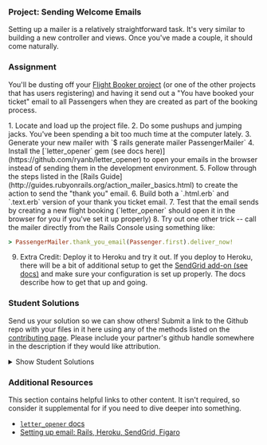 ### Project: Sending Welcome Emails

Setting up a mailer is a relatively straightforward task. It's very similar to building a new controller and views.  Once you've made a couple, it should come naturally.

### Assignment

You'll be dusting off your [Flight Booker project](/courses/ruby-on-rails/lessons/building-advanced-forms) (or one of the other projects that has users registering) and having it send out a "You have booked your ticket" email to all Passengers when they are created as part of the booking process.

<div class="lesson-content__panel" markdown="1">
1. Locate and load up the project file.
2. Do some pushups and jumping jacks.  You've been spending a bit too much time at the computer lately.
3. Generate your new mailer with `$ rails generate mailer PassengerMailer`
4. Install the [`letter_opener` gem (see docs here)](https://github.com/ryanb/letter_opener) to open your emails in the browser instead of sending them in the development environment.
5. Follow through the steps listed in the [Rails Guide](http://guides.rubyonrails.org/action_mailer_basics.html) to create the action to send the "thank you" email.
6. Build both a `.html.erb` and `.text.erb` version of your thank you ticket email.
7. Test that the email sends by creating a new flight booking (`letter_opener` should open it in the browser for you if you've set it up properly)
8. Try out one other trick -- call the mailer directly from the Rails Console using something like:

   ~~~ruby
   > PassengerMailer.thank_you_email(Passenger.first).deliver_now!
   ~~~
9. Extra Credit: Deploy it to Heroku and try it out.  If you deploy to Heroku, there will be a bit of additional setup to get the [SendGrid add-on (see docs)](https://devcenter.heroku.com/articles/sendgrid) and make sure your configuration is set up properly.  The docs describe how to get that up and going.
</div>

### Student Solutions
Send us your solution so we can show others! Submit a link to the Github repo with your files in it here using any of the methods listed on the [contributing page](http://github.com/TheOdinProject/curriculum/blob/master/contributing.md).  Please include your partner's github handle somewhere in the description if they would like attribution.

<details markdown="block">
  <summary> Show Student Solutions </summary>

* Add your solution below this line!
* [Christian's Solution](https://github.com/rueeazy/odin_flight_booker)
* [leetie's Solution](https://github.com/leetie/odin-flight-booker)
* [Olugbade Olalekan's Solution](https://github.com/gbadesimple/project_flight_booker)
* [Lucas Bide's Solution](https://github.com/Lucas-Bide/flight_booker)
* [CodingCop's Solution](https://github.com/cleve703/odin-flight-booker)
* [Run After's Solution](https://github.com/run-after/odin-flight-booker)
* [BShowen's Solution](https://github.com/BShowen/flight_booker) - [Live](https://aerosplat.herokuapp.com/)
* [Duarte's Solution](https://github.com/Duartemartins/flight-booker)
* [Jose Salvador's Solution](https://github.com/Jsalvadorpp/odin-flight-booker)
* [Ovsjah Schweinefresser's Solution](https://github.com/Ovsjah/odin_flight_booker) - [View in Browser](https://ovsjazz-odin-flight-booker.herokuapp.com)
* [Ian's Solution](https://github.com/IanMKesler/odin-flight-booker) - [View in Browser](https://imk-flight-booker.herokuapp.com)
* [Braxton Lemmon's Solution](https://github.com/braxtonlemmon/odin-flight-booker) - [View in Browser](https://stormy-woodland-85583.herokuapp.com)
* [Kevin Vuong's Solution](https://github.com/fffear/odin-flight-booker)
* [Learnsometing's Solution](https://github.com/learnsometing/rails-flight_booker)
* [Simon Tharby's Solution](https://github.com/jinjagit/flight-mailer)
* [Jason McKee's Solution](https://github.com/jttmckee/odin-flight-booker.git) | [Live](https://safe-peak-87499.herokuapp.com)
* [Areeba's Solution](https://github.com/AREEBAISHTIAQ/growlithe)
* [Raiko's Solution](https://github.com/Cypher0/odin-flight-booker) - [View in Browser](https://salty-anchorage-35246.herokuapp.com/)
* [Javier Machin's Solution](https://github.com/Javier-Machin/private-events) - [View in Browser](https://social-boost-app.herokuapp.com/)
* [Jmooree30's Solution](https://github.com/jmooree30/flight-booker.git) - [View in Broswer](https://powerful-wildwood-98145.herokuapp.com/)
* [theghall's Solution](https://github.com/theghall/odin-flight-booker.git)
* [Clayton Sweeten's Solution](https://github.com/cjsweeten101/odin-flight-booker)
* [Jonathan Yiv's Solution](https://github.com/JonathanYiv/flight-booker) - [View in Browser](https://fast-gorge-36383.herokuapp.com)
* [mindovermiles262's Solution](https://github.com/mindovermiles262/flight-booker)
* [leosoaivan's Solution](https://github.com/leosoaivan/TOP_ror_flight_tracker) - [View in browser](https://immense-lowlands-59487.herokuapp.com/)
* [holdercp's Solution](https://github.com/holdercp/odin-flight-booker) - [View in browser](https://damp-stream-21164.herokuapp.com/)
* [jfonz412's Solution](https://github.com/jfonz412/flight-booker)
* [Orlando's Solution](https://github.com/orlandodan14/Ruby-on-Rails/tree/master/Flight_booker)
* [Austin's Solution](https://github.com/CouchofTomato/flight-booker)
* [jamie's Solution](https://github.com/Jberczel/Flight_Booker) - [View in browser](http://flight-booker.herokuapp.com/)
* [Donald's Solution](https://github.com/donaldali/odin-flight-booker) - [View in browser](http://dna-flight-booker.herokuapp.com/)
* [Marina Sergeyeva's Solution](https://github.com/imousterian/FlightBooker) - [View in browser](https://one-way-ticket.herokuapp.com/)
* [Aleksandar's Solution](https://github.com/rodic/private-events)
* [Dominik Stodolny's Solution](https://github.com/dstodolny/odin-flight-booker)
* [Kevin Mulhern's Solution](https://github.com/KevinMulhern/flight_booker) - [View in browser](https://odin-booker.herokuapp.com/)
* [AtActionPark's Solution](https://github.com/AtActionPark/odin_flight_booker)
* [Andrej Dragojevic's Solution](https://github.com/antrix1/flight-booker) - [View in browser](https://blooming-mountain-4761.herokuapp.com/)
* [dchen71's Solution](https://github.com/dchen71/odin-flight-booker) - [View in browser](http://true-syrup-4655.herokuapp.com/)
* [Matias Pan's Solution](https://github.com/kriox26/flight-booker)
* [Florian Mainguy's Solution](https://github.com/florianmainguy/theodinproject/tree/master/rails/flight-booker)
* [Hassan Mahmoud's Solution](https://github.com/HassanTC/Flight-Booker)
* [Radi Totev's Solution](https://github.com/raditotev/flight_booker)
* [cdouglass's Solution](https://github.com/cdouglass/odin-project-exercises/tree/master/rails/flight-booker)
* [Luke Walker's Solution](https://github.com/ubershibs/odin-flight-booker) - [View in browser](https://secure-sands-80209.herokuapp.com)
* [srashidi's Solution](https://github.com/srashidi/Advanced_Forms/tree/master/odin-flight-booker)
* [Scott Bobbitt's Solution](https://github.com/sco-bo/flight-booker) - [View in Browser](https://radiant-fortress-17197.herokuapp.com/)
* [James Brooks's Solution](https://github.com/jhbrooks/flight-booker) - [View in browser](https://rocky-earth-72202.herokuapp.com/)
* [Miguel Herrera's Solution](https://github.com/migueloherrera/odin-flight-booker)
* [Sander Schepens's Solution](https://github.com/schepens83/theodinproject.com/tree/master/rails/project12--sending-welcome-mails/odin-flight-booker)
* [Top's Solution](https://github.com/TopOneOfTopOne/flight-booker) - [View in browser](https://flightbooker69.herokuapp.com/)
* [Matt Velez's Solution](https://github.com/Timecrash/rails-projects/tree/master/flight-booker)
* [Fabricio Carrara's Solution](https://github.com/fcarrara/flight-booker)
* [Norman Chan's Solution](https://github.com/slowmanchan/Planner)
* [Shala Qweghen's Solution](https://github.com/ShalaQweghen/odin_booker) - [View in Browser](https://guarded-atoll-24378.herokuapp.com/)
* [Amrr Bakry's Solution](https://github.com/Amrrbakry/rails_the_odin_project/tree/master/odin_flight_booker) - [View in Browser](https://shrouded-earth-72460.herokuapp.com/)
* [Oscar Y.'s Solution](https://github.com/mysteryihs/odin-flight-booker)
* [Dylan's Solution](https://github.com/resputin/the_odin_project/tree/master/Rails/odin-flight-booker)
* [DV's Solution](https://github.com/dvislearning/odin-flight-booker)
* [Sophia Wu's Solution](https://github.com/SophiaLWu/flight-booker) - [View in Browser](https://infinite-fortress-13459.herokuapp.com/)
* [Daniel Aguilar's Solution](https://github.com/danaguilar/odin-flight-booker)
* [Francisco's Solution](https://github.com/fcarlosdev/the_odin_project/tree/master/odin-flight-booker)
* [Punnadittr's Solution](https://github.com/punnadittr/flight-booker) - [View in Browser](https://frozen-everglades-39378.herokuapp.com/)
* [Areeba's Solution](https://github.com/AREEBAISHTIAQ/members-only)
* [Agon's Solution](https://github.com/AgonIdrizi/flight-booker)
* [Malaika's Solution](https://github.com/malaikaMI/AirFly)
* [bchalman's Solution](https://github.com/bchalman/odin-flight-booker)
* [JamCry's Solution](https://github.com/jamcry/flight-booker) - [Live on Heroku](https://dry-caverns-97659.herokuapp.com/)
* [Jamesredux's Solution](https://github.com/Jamesredux/flight-booker) - [Live on Heroku](https://redux-flights.herokuapp.com/)
* [Rey van den Berg's Solution](https://github.com/Rey810/flight-booker)
* [Timework's Solution](https://github.com/Timework/odin-flight-booker)
* [Sanyogita's Solution](https://github.com/SanyogitaPandit/ruby_on_rails/tree/master/odin-flight-booker)
* [Bendee's Solution](https://github.com/bendee48/flight-booker)
</details>

### Additional Resources
This section contains helpful links to other content. It isn't required, so consider it supplemental for if you need to dive deeper into something.

* [`letter_opener` docs](https://github.com/ryanb/letter_opener)
* [Setting up email: Rails, Heroku, SendGrid, Figaro](http://howilearnedrails.wordpress.com/2014/02/25/setting-up-email-in-a-rails-4-app-with-action-mailer-in-development-and-sendgrid-in-production-using-heroku/comment-page-1/#comment-79)
